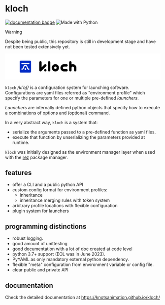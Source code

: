 # kloch

[![documentation badge](https://img.shields.io/badge/documentation-blue?style=flat&logo=readthedocs&logoColor=white)](https://knotsanimation.github.io/kloch/)
![Made with Python](https://img.shields.io/badge/Python->=3.7-blue?logo=python&logoColor=white)


> [!WARNING]
> Despite being public, this repository is still in development stage and
> have not been tested extensively yet.

![banner with logo and logotype](./doc/source/_static/banner.svg)

``kloch`` _/klˈoʃ/_ is a configuration system for launching software. 
Configurations are yaml files referred as "environment profile" which specify
the parameters for one or multiple pre-defined _launchers_.

_Launchers_ are internally defined python objects that specify how to execute
a combinations of options and (optional) command.

In a very abstract way, `kloch` is a system that:
- serialize the arguments passed to a pre-defined function as yaml files.
- execute that function by unserializing the parameters provided at runtime.

`kloch` was initially designed as the environment manager layer when used with
the [rez](https://rez.readthedocs.io) package manager.

## features

- offer a CLI and a public python API
- custom config format for environment profiles:
  - inheritance
  - inheritance merging rules with token system
- arbitrary profile locations with flexible configuration
- plugin system for launchers

## programming distinctions

- robust logging.
- good amount of unittesting
- good documentation with a lot of doc created at code level
- python 3.7+ support (EOL was in June 2023).
- PyYAML as only mandatory external python dependency.
- flexible "meta" configuration from environment variable or config file.
- clear public and private API


## documentation

Check the detailed documentation at https://knotsanimation.github.io/kloch/
